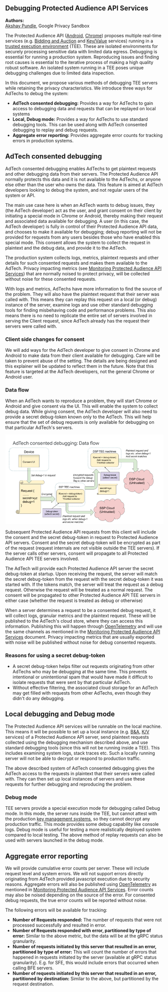 ## Debugging Protected Audience API Services

**Authors:** <br> [Akshay Pundle][11], Google Privacy Sandbox

The Protected Audience API ([Android][1], [Chrome][2]) proposes multiple
real-time services (e.g. [Bidding and Auction][3] and [Key/Value][4] services)
running in a [trusted execution environment][5] (TEE). These are isolated
environments for securely processing sensitive data with limited data egress.
Debugging is essential for running a production system. Reproducing issues and
finding root causes is essential to the iterative process of making a high
quality robust software. An isolated system running in a TEE poses unique
debugging challenges due to limited data inspection.

In this document, we propose various methods of debugging TEE servers while
retaining the privacy characteristics. We introduce three ways for AdTechs to
debug the system:

- **AdTech consented debugging:** Provides a way for AdTechs to gain access to
  debugging data and requests that can be replayed on local systems
- **Local, Debug mode:** Provides a way for AdTechs to use standard debugging
  tools. This can be used along with AdTech consented debugging to replay and
  debug requests.
- **Aggregate error reporting:** Provides aggregate error counts for tracking
  errors in production systems.

## AdTech consented debugging

AdTech consented debugging enables AdTechs to get plaintext requests and other
debugging data from their servers. The Protected Audience API normally protects
this data and it is not available to the AdTechs, or anyone else other than the
user who owns the data. This feature is aimed at AdTech developers looking to
debug the system, and not regular users of the system or API.

The main use case here is when an AdTech wants to debug issues, they (the AdTech
developer) act as the user, and grant consent on their client by initiating a
special mode in Chrome or Android, thereby making their request and associated
data available for debugging. A user (in this case, the AdTech developer) is
fully in control of their Protected Audience API data, and chooses to make it
available for debugging; debug reporting will not be provided for requests from
any users besides those who have enabled this special mode. This consent allows
the system to collect the request in plaintext and the debug data, and provide
it to the AdTech.

The production system collects logs, metrics, plaintext requests and other
details for such consented requests and makes them available to the AdTech.
Privacy impacting metrics (see [Monitoring Protected Audience API Services][6])
that are normally noised to protect privacy, will be collected without noise for
these consented requests.

With logs and metrics, AdTechs have more information to find the source of the
problem. They will also have the plaintext request that their server was called
with. This means they can replay this request on a local (or debug) instance of
the server, examine logs and use other standard debugging tools for finding
misbehaving code and performance problems. This also means there is no need to
replicate the entire set of servers involved in serving the Client request,
since AdTech already has the request their servers were called with.

### Client side changes for consent

We will add ways for the AdTech developer to give consent in Chrome and Android
to make data from their client available for debugging. Care will be taken to
prevent abuse of the setting. The details are being designed and this explainer
will be updated to reflect them in the future. Note that this feature is
targeted at the AdTech developers, not the general Chrome or Android user.

### Data flow

When an AdTech wants to reproduce a problem, they will start Chrome or Android
and give consent via the UI. This will enable the system to collect debug data.
While giving consent, the AdTech developer will also need to provide a secret
debug-token known only to the AdTech. This will help ensure that the set of
debug requests is only available for debugging on that particular AdTech's
servers.

![Data flow](images/debugging_protected_audience_api_services_data_flow.png)

Subsequent Protected Audience API requests from this client will include the
consent and the secret debug-token in request to Protected Audience API servers.
Consent and the secret debug-token will be encrypted as part of the request
(request internals are not visible outside the TEE servers). If the server calls
other servers, consent will propagate to all Protected Audience API TEE servers
involved.

The AdTech will provide each Protected Audience API server the secret
debug-token at startup. Upon receiving the request, the server will match the
secret debug-token from the request with the secret debug-token it was started
with. If the tokens match, the server will treat the request as a debug request.
Otherwise the request will be treated as a normal request. The consent will be
propagated to other Protected Audience API TEE servers in either case (whether
the request is treated as debug or otherwise)

When a server determines a request to be a consented debug request, it will
collect logs, granular metrics and the plaintext request. These will be
published to the AdTech's cloud store, where they can access this information.
Publishing this will happen through [OpenTelemetry][7] and will use the same
channels as mentioned in the [Monitoring Protected Audience API Services][6]
document. Privacy impacting metrics that are usually exported with noise will be
published without noise for debug consented requests.

### Reasons for using a secret debug-token

- A secret debug-token helps filter out requests originating from other AdTechs
  who may be debugging at the same time. This prevents intentional or
  unintentional spam that would have made it difficult to isolate requests that
  were sent by that particular AdTech.
- Without effective filtering, the associated cloud storage for an AdTech may
  get filled with requests from other AdTechs, even though they didn't do any
  debugging.

## Local debugging and Debug mode

The Protected Audience API services will be runnable on the local machine. This
means it will be possible to set up a local instance (e.g. [B&A][8], [K/V][9]
services) of a Protected Audience API server, send plaintext requests collected
using the debugging mechanism described above, and use standard debugging tools
(since this will not be running inside a TEE). This includes examining system
logs, stack traces etc. Such a locally running server will not be able to
decrypt or respond to production traffic.

The above described system of AdTech consented debugging gives the AdTech access
to the requests in plaintext that their servers were called with. They can then
set up local instances of servers and use these requests for further debugging
and reproducing the problem.

### Debug mode

TEE servers provide a special execution mode for debugging called Debug mode. In
this mode, the server runs inside the TEE, but cannot attest with the production
[key management systems][10], so they cannot decrypt any production traffic.
This mode provides some debug capability like console logs. Debug mode is useful
for testing a more realistically deployed system compared to local testing. The
above method of replay requests can also be used with servers launched in the
debug mode.

## Aggregate error reporting

We will provide cumulative error counts per server. These will include request
level and system errors. We will not support errors directly originating from
AdTech provided javascript execution due to security reasons. Aggregate errors
will also be published using [OpenTelemetry][7] as mentioned in [Monitoring
Protected Audience API Services][6]. Error counts may also be noised depending on
the source of the error. For consented debug requests, the true error counts
will be reported without noise.

The following errors will be available for tracking:

- **Number of Requests responded:** The number of requests that were not
  processed successfully and resulted in error.
- **Number of Requests responded with error, partitioned by type of error:**
  Similar to the above metric, but the data will be at the gRPC status
  granularity.
- **Number of requests initiated by this server that resulted in an error,
  partitioned by type of error:** This will count the number of errors that
  happened in requests initiated by the server (available at gRPC status
  granularity). E.g. for SFE, this would include errors that occurred when
  calling BFE servers.
- **Number of requests initiated by this server that resulted in an error,
  partitioned by destination:** Similar to the above, but partitioned by the
  request destination.

[1]: https://developer.android.com/design-for-safety/ads/fledge
[2]: https://developer.chrome.com/docs/privacy-sandbox/fledge/
[3]: https://github.com/privacysandbox/fledge-docs/blob/main/bidding_auction_services_api.md
[4]: https://github.com/WICG/turtledove/blob/main/FLEDGE_Key_Value_Server_API.md
[5]: https://en.wikipedia.org/wiki/Trusted_execution_environment
[6]: https://github.com/privacysandbox/fledge-docs/blob/main/monitoring_protected_audience_api_services.md
[7]: https://opentelemetry.io/
[8]: https://github.com/privacysandbox/fledge-docs/blob/main/bidding_auction_services_aws_guide.md#local-testing
[9]: https://github.com/privacysandbox/fledge-key-value-service/blob/main/docs/deploying_locally.md
[10]: https://github.com/privacysandbox/fledge-docs/blob/main/trusted_services_overview.md#key-management-systems
[11]: https://github.com/akshaypundle
